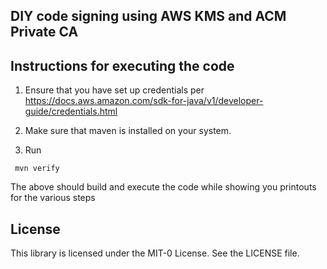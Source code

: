 ## DIY code signing using AWS KMS and ACM Private CA

## Instructions for executing the code

1. Ensure that you have set up credentials per https://docs.aws.amazon.com/sdk-for-java/v1/developer-guide/credentials.html

2. Make sure that maven is installed on your system.

3. Run

```
 mvn verify
 ```

The above should build and execute the code while showing you printouts for the various steps

## License

This library is licensed under the MIT-0 License. See the LICENSE file.

